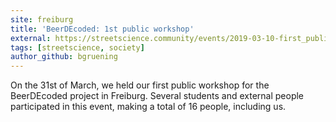 ```yaml
---
site: freiburg
title: 'BeerDEcoded: 1st public workshop'
external: https://streetscience.community/events/2019-03-10-first_public_workshop/
tags: [streetscience, society]
author_github: bgruening
---
```


On the 31st of March, we held our first public workshop for the BeerDEcoded project in Freiburg.
Several students and external people participated in this event, making a total of 16 people, including us.
